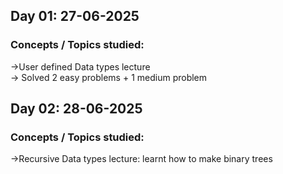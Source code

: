 ## Day 01: 27-06-2025

### Concepts / Topics studied:

->User defined Data types lecture <br>
-> Solved 2 easy problems + 1 medium problem

## Day 02: 28-06-2025

### Concepts / Topics studied:

->Recursive Data types lecture: learnt how to make binary trees
